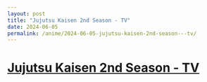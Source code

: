 ```yaml
---
layout: post
title: "Jujutsu Kaisen 2nd Season - TV"
date: 2024-06-05
permalink: /anime/2024-06-05-jujutsu-kaisen-2nd-season---tv/
---
```


# [Jujutsu Kaisen 2nd Season - TV](https://myanimelist.net/anime/51009/Jujutsu_Kaisen_2nd_Season)
